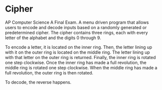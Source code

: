 # Cipher
AP Computer Science A Final Exam. A menu driven program that allows users to encode and decode inputs based on a randomly generated or predetermined cipher. The cipher contains three rings, each with every letter of the alphabet and the digits 0 through 9. 

To encode a letter, it is located on the inner ring. Then, the letter lining up with it on the outer ring is located on the middle ring. The letter lining up with that letter on the outer ring is returned. Finally, the inner ring is rotated one step clockwise.
Once the inner ring has made a full revolution, the middle ring is rotated one step clockwise. When the middle ring has made a full revolution, the outer ring is then rotated.
   
To decode, the reverse happens.   
